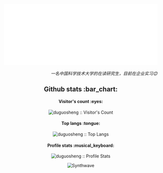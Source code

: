 <img src="./images/img1.svg"/>


<p align="right"><em>一名中国科学技术大学的在读研究生，目前在企业实习😊</br>
</em></p>

<h2 align="center">Github stats :bar_chart:</h2>

<h4 align="center">Visitor's count :eyes:</h4>

<p align="center"><img src="https://profile-counter.glitch.me/{duguosheng}/count.svg" alt="duguosheng :: Visitor's Count" /></p>

<h4 align="center">Top langs :tongue:</h4>

<p align="center"><img src="https://github-readme-stats.vercel.app/api/top-langs/?username=duguosheng&langs_count=10&theme=tokyonight&layout=compact" alt="duguosheng :: Top Langs" /></p>

<h4 align="center">Profile stats :musical_keyboard:</h4>

<p align="center"><img src="https://github-readme-stats.vercel.app/api?username=duguosheng&show_icons=true&theme=synthwave" alt="duguosheng :: Profile Stats" /></p>

<p align="center"><img src="https://thumbs.gfycat.com/GoodnaturedFondGaur-size_restricted.gif" alt="Synthwave" height="300" width="500"></p>
